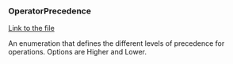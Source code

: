 ### OperatorPrecedence

[Link to the file](/api/ExpressionEvaluatorForDotNet.OperatorPrecedence.html)

An enumeration that defines the different levels of precedence for operations. Options are Higher and Lower.